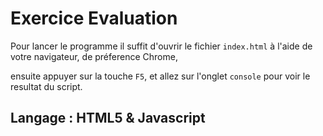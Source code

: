 # Exercice Evaluation 

Pour lancer le programme il suffit  d'ouvrir le fichier ``index.html`` à l'aide de votre navigateur, de préference Chrome,

ensuite appuyer sur la touche ``F5``, et allez sur l'onglet ``console`` pour voir le resultat du script.




## Langage : HTML5 & Javascript

